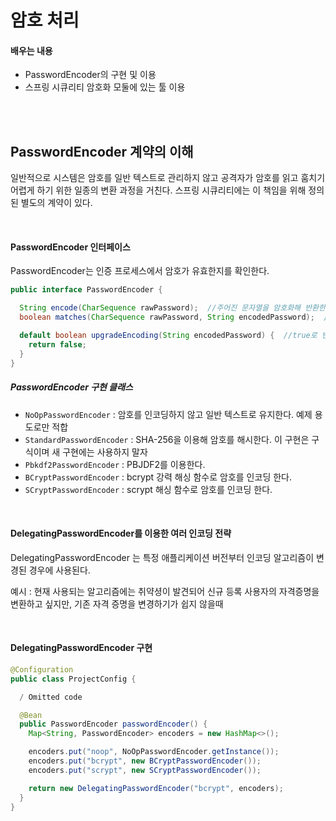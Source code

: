 # 암호 처리

#### 배우는 내용

- PasswordEncoder의 구현 및 이용
- 스프링 시큐리티 암호화 모둘에 있는 툴 이용

<br/>

<br/>

## PasswordEncoder 계약의 이해

일반적으로 시스템은 암호를 일반 텍스트로 관리하지 않고 공격자가 암호를 읽고 훔치기 어렵게 하기 위한 일종의 변환 과정을 거친다. 스프링 시큐리티에는 이 책임을 위해 정의된 별도의 계약이 있다. 

<br/>

#### PasswordEncoder 인터페이스

PasswordEncoder는 인증 프로세스에서 암호가 유효한지를 확인한다.

```java
public interface PasswordEncoder {

  String encode(CharSequence rawPassword);  //주어진 문자열을 암호화해 반환한다.
  boolean matches(CharSequence rawPassword, String encodedPassword);  //주어진 문자열과 암호화된 문자열이 같은지 확인한다.

  default boolean upgradeEncoding(String encodedPassword) {  //true로 반환시 보안향상을 위해 인코딩을 두번한다.
    return false; 
  }
}
```

##### PasswordEncoder 구현 클래스

- `NoOpPasswordEncoder` : 암호를 인코딩하지 않고 일반 텍스트로 유지한다. 예제 용도로만 적합
- `StandardPasswordEncoder` : SHA-256을 이용해 암호를 해시한다. 이 구현은 구식이며  새 구현에는 사용하지 말자
- `Pbkdf2PasswordEncoder` : PBJDF2를 이용한다.
- `BCryptPasswordEncoder` : bcrypt 강력 해싱 함수로 암호를 인코딩 한다.
- `SCryptPasswordEncoder` : scrypt 해싱 함수로 암호를 인코딩 한다.

<br/>

#### DelegatingPasswordEncoder를 이용한 여러 인코딩 전략

DelegatingPasswordEncoder 는 특정 애플리케이션 버전부터 인코딩 알고리즘이 변경된 경우에 사용된다.

예시 : 현재 사용되는 알고리즘에는 취약셩이 발견되어 신규 등록 사용자의 자격증명을 변환하고 싶지만, 기존 자격 증명을 변경하기가 쉽지 않을때 

<br>

#### DelegatingPasswordEncoder 구현

```java
@Configuration
public class ProjectConfig {

  / Omitted code

  @Bean
  public PasswordEncoder passwordEncoder() {
    Map<String, PasswordEncoder> encoders = new HashMap<>();

    encoders.put("noop", NoOpPasswordEncoder.getInstance());
    encoders.put("bcrypt", new BCryptPasswordEncoder());
    encoders.put("scrypt", new SCryptPasswordEncoder());

    return new DelegatingPasswordEncoder("bcrypt", encoders);
  }
}
```

